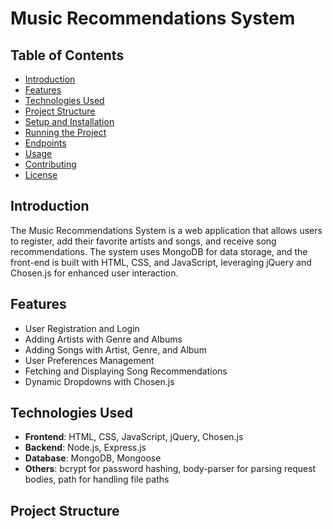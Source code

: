 # Music Recommendations System

## Table of Contents
- [Introduction](#introduction)
- [Features](#features)
- [Technologies Used](#technologies-used)
- [Project Structure](#project-structure)
- [Setup and Installation](#setup-and-installation)
- [Running the Project](#running-the-project)
- [Endpoints](#endpoints)
- [Usage](#usage)
- [Contributing](#contributing)
- [License](#license)

## Introduction
The Music Recommendations System is a web application that allows users to register, add their favorite artists and songs, and receive song recommendations. The system uses MongoDB for data storage, and the front-end is built with HTML, CSS, and JavaScript, leveraging jQuery and Chosen.js for enhanced user interaction.

## Features
- User Registration and Login
- Adding Artists with Genre and Albums
- Adding Songs with Artist, Genre, and Album
- User Preferences Management
- Fetching and Displaying Song Recommendations
- Dynamic Dropdowns with Chosen.js

## Technologies Used
- **Frontend**: HTML, CSS, JavaScript, jQuery, Chosen.js
- **Backend**: Node.js, Express.js
- **Database**: MongoDB, Mongoose
- **Others**: bcrypt for password hashing, body-parser for parsing request bodies, path for handling file paths

## Project Structure
